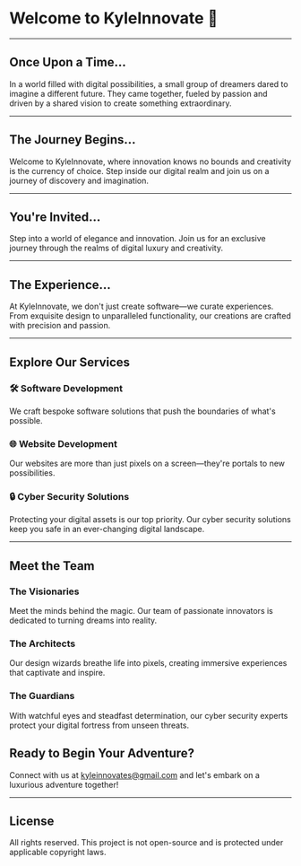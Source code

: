 <!---
<p align="center">
  <img src="your-logo.png" alt="Your Startup Logo">
</p>
-->

# Welcome to KyleInnovate 🚀

---

## Once Upon a Time...

In a world filled with digital possibilities, a small group of dreamers dared to imagine a different future. They came together, fueled by passion and driven by a shared vision to create something extraordinary.

---

## The Journey Begins...

Welcome to KyleInnovate, where innovation knows no bounds and creativity is the currency of choice. Step inside our digital realm and join us on a journey of discovery and imagination.

---


## You're Invited...

Step into a world of elegance and innovation. Join us for an exclusive journey through the realms of digital luxury and creativity. 

---

## The Experience...

At KyleInnovate, we don't just create software—we curate experiences. From exquisite design to unparalleled functionality, our creations are crafted with precision and passion.

---

## Explore Our Services

### 🛠️ Software Development

We craft bespoke software solutions that push the boundaries of what's possible.

### 🌐 Website Development

Our websites are more than just pixels on a screen—they're portals to new possibilities.

### 🔒 Cyber Security Solutions

Protecting your digital assets is our top priority. Our cyber security solutions keep you safe in an ever-changing digital landscape.

---

## Meet the Team

### The Visionaries

Meet the minds behind the magic. Our team of passionate innovators is dedicated to turning dreams into reality.

### The Architects

Our design wizards breathe life into pixels, creating immersive experiences that captivate and inspire.

### The Guardians

With watchful eyes and steadfast determination, our cyber security experts protect your digital fortress from unseen threats.



## Ready to Begin Your Adventure?

Connect with us at kyleinnovates@gmail.com
 and let's embark on a luxurious adventure together!

---

## License

All rights reserved. This project is not open-source and is protected under applicable copyright laws.



<!---
kyleinnovate/kyleinnovate is a ✨ special ✨ repository because its `README.md` (this file) appears on your GitHub profile.
You can click the Preview link to take a look at your changes.
--->
